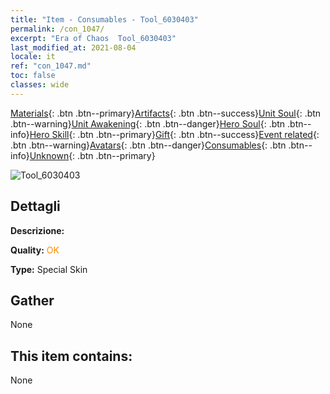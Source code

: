 ```yaml
---
title: "Item - Consumables - Tool_6030403"
permalink: /con_1047/
excerpt: "Era of Chaos  Tool_6030403"
last_modified_at: 2021-08-04
locale: it
ref: "con_1047.md"
toc: false
classes: wide
---
```

 [Materials](/ItemsIT/){: .btn .btn--primary}[Artifacts](/ItemsIT/Artifacts/){: .btn .btn--success}[Unit Soul](/ItemsIT/UnitSoul/){: .btn .btn--warning}[Unit Awakening](/ItemsIT/UnitAwakening/){: .btn .btn--danger}[Hero Soul](/ItemsIT/HeroSoul/){: .btn .btn--info}[Hero Skill](/ItemsIT/HeroSkill/){: .btn .btn--primary}[Gift](/ItemsIT/Gift/){: .btn .btn--success}[Event related](/ItemsIT/Events/){: .btn .btn--warning}[Avatars](/ItemsIT/Avatars/){: .btn .btn--danger}[Consumables](/ItemsIT/Consumables/){: .btn .btn--info}[Unknown](/ItemsIT/Unknown/){: .btn .btn--primary}

 ![Tool_6030403](/images/h/h_Gem5.jpg)

## Dettagli
 **Descrizione:** 

 **Quality:** <span style="color: #FF8C00">OK</span>

 **Type:** Special Skin

## Gather

  None

## This item contains:

  None

